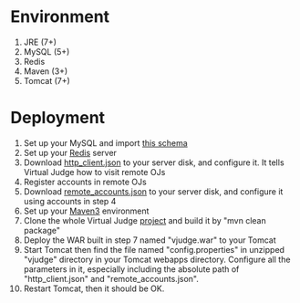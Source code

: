 # Environment #
1. JRE (7+)
2. MySQL (5+)
3. Redis
4. Maven (3+)
5. Tomcat (7+)

# Deployment #
1. Set up your MySQL and import [this schema](https://gist.github.com/chaoshxxu/a3cf7004759d41d79eb7)
2. Set up your [Redis](http://redis.io/) server
3. Download [http_client.json](https://gist.github.com/chaoshxxu/7a5deff639ff99475138) to your server disk, and configure it. It tells Virtual Judge how to visit remote OJs
4. Register accounts in remote OJs
5. Download [remote_accounts.json](https://gist.github.com/chaoshxxu/e9dac7eea72d2b781949) to your server disk, and configure it using accounts in step 4
6. Set up your [Maven3](http://maven.apache.org/index.html) environment
7. Clone the whole Virtual Judge [project](https://github.com/chaoshxxu/virtual-judge) and build it by "mvn clean package"
8. Deploy the WAR built in step 7 named "vjudge.war" to your Tomcat
9. Start Tomcat then find the file named "config.properties" in unzipped "vjudge" directory in your Tomcat webapps directory. Configure all the parameters in it, especially including the absolute path of "http_client.json" and "remote_accounts.json".
10. Restart Tomcat, then it should be OK.
